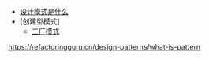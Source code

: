 * [设计模式是什么](./设计模式是什么.md)
* [创建型模式]
  * [工厂模式](./工厂模式.md)

https://refactoringguru.cn/design-patterns/what-is-pattern